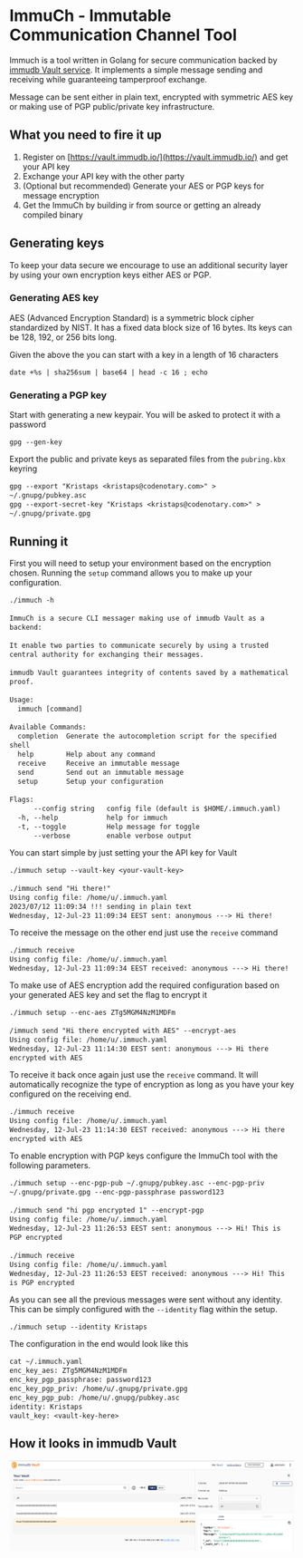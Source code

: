 # ImmuCh - Immutable Communication Channel Tool

Immuch is a tool written in Golang for secure communication backed by [immudb Vault service](https://vault.immudb.io/). It implements a simple message sending and receiving while guaranteeing tamperproof exchange.

Message can be sent either in plain text, encrypted with symmetric AES key or making use of PGP public/private key infrastructure.

## What you need to fire it up
1. Register on [https://vault.immudb.io/](https://vault.immudb.io/) and get your API key
2. Exchange your API key with the other party
3. (Optional but recommended) Generate your AES or PGP keys for message encryption
4. Get the ImmuCh by building ir from source or getting an already compiled binary

## Generating keys
To keep your data secure we encourage to use an additional security layer by using your own encryption keys either AES or PGP.

### Generating AES key
AES (Advanced Encryption Standard) is a symmetric block cipher standardized by NIST. It has a fixed data block size of 16 bytes. Its keys can be 128, 192, or 256 bits long.

Given the above the you can start with a key in a length of 16 characters
```
date +%s | sha256sum | base64 | head -c 16 ; echo
```

### Generating a PGP key
Start with generating a new keypair. You will be asked to protect it with a password
```
gpg --gen-key
```

Export the public and private keys as separated files from the `pubring.kbx` keyring
```
gpg --export "Kristaps <kristaps@codenotary.com>" > ~/.gnupg/pubkey.asc
gpg --export-secret-key "Kristaps <kristaps@codenotary.com>" > ~/.gnupg/private.gpg
```
## Running it
First you will need to setup your environment based on the encryption chosen. Running the `setup` command allows you to make up your configuration.

```
./immuch -h

ImmuCh is a secure CLI messager making use of immudb Vault as a backend:

It enable two parties to communicate securely by using a trusted central authority for exchanging their messages.

immudb Vault guarantees integrity of contents saved by a mathematical proof.

Usage:
  immuch [command]

Available Commands:
  completion  Generate the autocompletion script for the specified shell
  help        Help about any command
  receive     Receive an immutable message
  send        Send out an immutable message
  setup       Setup your configuration

Flags:
      --config string   config file (default is $HOME/.immuch.yaml)
  -h, --help            help for immuch
  -t, --toggle          Help message for toggle
      --verbose         enable verbose output
```

You can start simple by just setting your the API key for Vault
```
./immuch setup --vault-key <your-vault-key>

./immuch send "Hi there!"
Using config file: /home/u/.immuch.yaml
2023/07/12 11:09:34 !!! sending in plain text
Wednesday, 12-Jul-23 11:09:34 EEST sent: anonymous ---> Hi there!
```

To receive the message on the other end just use the `receive` command
```
./immuch receive
Using config file: /home/u/.immuch.yaml
Wednesday, 12-Jul-23 11:09:34 EEST received: anonymous ---> Hi there!

```

To make use of AES encryption add the required configuration based on your generated AES key and set the flag to encrypt it
```
./immuch setup --enc-aes ZTg5MGM4NzM1MDFm

/immuch send "Hi there encrypted with AES" --encrypt-aes
Using config file: /home/u/.immuch.yaml
Wednesday, 12-Jul-23 11:14:30 EEST sent: anonymous ---> Hi there encrypted with AES
```

To receive it back once again just use the `receive` command. It will automatically recognize the type of encryption as long as you have your key configured on the receiving end.
```
./immuch receive
Using config file: /home/u/.immuch.yaml
Wednesday, 12-Jul-23 11:14:30 EEST received: anonymous ---> Hi there encrypted with AES
```

To enable encryption with PGP keys configure the ImmuCh tool with the following parameters.
```
./immuch setup --enc-pgp-pub ~/.gnupg/pubkey.asc --enc-pgp-priv ~/.gnupg/private.gpg --enc-pgp-passphrase password123

./immuch send "hi pgp encrypted 1" --encrypt-pgp
Using config file: /home/u/.immuch.yaml
Wednesday, 12-Jul-23 11:26:53 EEST sent: anonymous ---> Hi! This is PGP encrypted

./immuch receive
Using config file: /home/u/.immuch.yaml
Wednesday, 12-Jul-23 11:26:53 EEST received: anonymous ---> Hi! This is PGP encrypted
```

As you can see all the previous messages were sent without any identity. This can be simply configured with the `--identity` flag within the setup.
```
./immuch setup --identity Kristaps
```

The configuration in the end would look like this
```
cat ~/.immuch.yaml
enc_key_aes: ZTg5MGM4NzM1MDFm
enc_key_pgp_passphrase: password123
enc_key_pgp_priv: /home/u/.gnupg/private.gpg
enc_key_pgp_pub: /home/u/.gnupg/pubkey.asc
identity: Kristaps
vault_key: <vault-key-here>
```

## How it looks in immudb Vault

![immu-ch](img/ui_data_struct.png)
